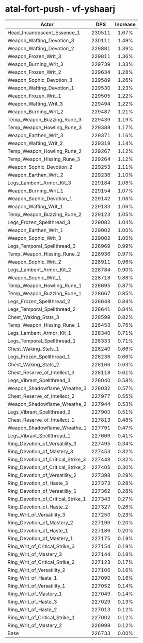 # atal-fort-push - vf-yshaarj
| Actor | DPS | Increase |
|---|:---:|:---:|
|Head_Incandescent_Essence_1|230511|1.67%|
|Weapon_Wafting_Devotion_3|230111|1.49%|
|Weapon_Wafting_Devotion_2|229881|1.39%|
|Weapon_Frozen_Writ_3|229811|1.36%|
|Weapon_Burning_Writ_3|229739|1.33%|
|Weapon_Frozen_Writ_2|229634|1.28%|
|Weapon_Sophic_Devotion_3|229589|1.26%|
|Weapon_Wafting_Devotion_1|229530|1.23%|
|Weapon_Frozen_Writ_1|229505|1.22%|
|Weapon_Wafting_Writ_3|229494|1.22%|
|Weapon_Burning_Writ_2|229487|1.21%|
|Temp_Weapon_Buzzing_Rune_3|229439|1.19%|
|Temp_Weapon_Howling_Rune_3|229388|1.17%|
|Weapon_Earthen_Writ_3|229371|1.16%|
|Weapon_Wafting_Writ_2|229319|1.14%|
|Temp_Weapon_Howling_Rune_2|229267|1.12%|
|Temp_Weapon_Hissing_Rune_3|229264|1.12%|
|Weapon_Sophic_Devotion_2|229253|1.11%|
|Weapon_Earthen_Writ_2|229236|1.10%|
|Legs_Lambent_Armor_Kit_3|229184|1.08%|
|Weapon_Burning_Writ_1|229154|1.07%|
|Weapon_Sophic_Devotion_1|229142|1.06%|
|Weapon_Wafting_Writ_1|229133|1.06%|
|Temp_Weapon_Buzzing_Rune_2|229123|1.05%|
|Legs_Frozen_Spellthread_3|229082|1.04%|
|Weapon_Earthen_Writ_1|229002|1.00%|
|Weapon_Sophic_Writ_3|229002|1.00%|
|Legs_Temporal_Spellthread_3|228969|0.99%|
|Temp_Weapon_Hissing_Rune_2|228936|0.97%|
|Weapon_Sophic_Writ_2|228911|0.96%|
|Legs_Lambent_Armor_Kit_2|228784|0.90%|
|Weapon_Sophic_Writ_1|228718|0.88%|
|Temp_Weapon_Howling_Rune_1|228695|0.87%|
|Temp_Weapon_Buzzing_Rune_1|228667|0.85%|
|Legs_Frozen_Spellthread_2|228648|0.84%|
|Legs_Temporal_Spellthread_2|228641|0.84%|
|Chest_Waking_Stats_3|228599|0.82%|
|Temp_Weapon_Hissing_Rune_1|228453|0.76%|
|Legs_Lambent_Armor_Kit_1|228340|0.71%|
|Legs_Temporal_Spellthread_1|228333|0.71%|
|Chest_Waking_Stats_1|228240|0.66%|
|Legs_Frozen_Spellthread_1|228236|0.66%|
|Chest_Waking_Stats_2|228166|0.63%|
|Chest_Reserve_of_Intellect_3|228118|0.61%|
|Legs_Vibrant_Spellthread_3|228040|0.58%|
|Weapon_Shadowflame_Wreathe_3|228032|0.57%|
|Chest_Reserve_of_Intellect_2|227977|0.55%|
|Weapon_Shadowflame_Wreathe_2|227944|0.53%|
|Legs_Vibrant_Spellthread_2|227900|0.51%|
|Chest_Reserve_of_Intellect_1|227813|0.48%|
|Weapon_Shadowflame_Wreathe_1|227791|0.47%|
|Legs_Vibrant_Spellthread_1|227666|0.41%|
|Ring_Devotion_of_Versatility_3|227495|0.34%|
|Ring_Devotion_of_Mastery_3|227453|0.32%|
|Ring_Devotion_of_Critical_Strike_3|227448|0.32%|
|Ring_Devotion_of_Critical_Strike_2|227405|0.30%|
|Ring_Devotion_of_Versatility_2|227398|0.29%|
|Ring_Devotion_of_Haste_3|227373|0.28%|
|Ring_Devotion_of_Versatility_1|227362|0.28%|
|Ring_Devotion_of_Critical_Strike_1|227343|0.27%|
|Ring_Devotion_of_Haste_2|227327|0.26%|
|Ring_Writ_of_Versatility_3|227250|0.23%|
|Ring_Devotion_of_Mastery_2|227196|0.20%|
|Ring_Devotion_of_Haste_1|227186|0.20%|
|Ring_Devotion_of_Mastery_1|227175|0.19%|
|Ring_Writ_of_Critical_Strike_3|227154|0.19%|
|Ring_Writ_of_Mastery_3|227144|0.18%|
|Ring_Writ_of_Critical_Strike_2|227123|0.17%|
|Ring_Writ_of_Versatility_2|227106|0.16%|
|Ring_Writ_of_Haste_1|227090|0.16%|
|Ring_Writ_of_Versatility_1|227052|0.14%|
|Ring_Writ_of_Mastery_1|227049|0.14%|
|Ring_Writ_of_Haste_3|227029|0.13%|
|Ring_Writ_of_Haste_2|227013|0.12%|
|Ring_Writ_of_Critical_Strike_1|227002|0.12%|
|Ring_Writ_of_Mastery_2|226998|0.12%|
|Base|226733|0.00%|
